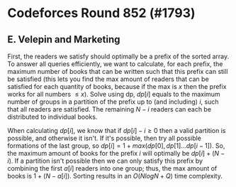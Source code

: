 # Codeforces Round 852 (#1793)

## E. Velepin and Marketing
First, the readers we satisfy should optimally be a prefix of the sorted array. To answer all queries efficiently, we want to calculate, for each prefix, the maximum number of books that can be written such that this prefix can still be satisfied (this lets you find the max amount of readers that can be satisfied for each quantity of books, because if the max is $x$ then the prefix works for all numbers $\le{x}$). Solve using dp, $dp[i]$ equals to the maximum number of groups in a partition of the prefix up to (and including) $i$, such that all readers are satisfied. The remaining $N-i$ readers can each be distributed to individual books.

When calculating $dp[i]$, we know that if $dp[i]-i\ge{0}$ then a valid partition is possible, and otherwise it isn't. If it's possible, then try all possible formations of the last group, so $dp[i] = 1+max(dp[0],dp[1]\dots dp[i-1])$. So, the maximum amount of books for the prefix $i$ will optimally be $dp[i]+(N-i)$. If a partition isn't possible then we can only satisfy this prefix by combining the first $a[i]$ readers into one group; thus, the max amount of books is $1+(N-a[i])$. Sorting results in an $O(NlogN+Q)$ time complexity.